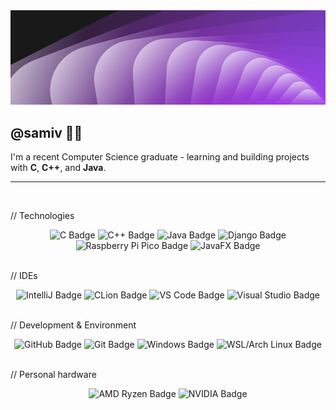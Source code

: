 <div align="center">
  <img src="new_header.png" alt="Banner Image"/>
</div>

## @samiv 👋🏾

I'm a recent Computer Science graduate - learning and building projects with **C**, **C++**, and **Java**.

---

<br>

// Technologies

<div align="center">
  <img src="https://img.shields.io/badge/-C-1f1f1d?style=for-the-badge&logo=c&logoColor=A8B9CC" alt="C Badge"/>
  <img src="https://img.shields.io/badge/-C%2B%2B-1f1f1d?style=for-the-badge&logo=cplusplus&logoColor=00599C" alt="C++ Badge"/>
  <img src="https://img.shields.io/badge/-Java-1f1f1d?style=for-the-badge&logo=openjdk&logoColor=fbf9f9" alt="Java Badge"/>
  <img src="https://img.shields.io/badge/-Django-1f1f1d?style=for-the-badge&logo=django&logoColor=092E20" alt="Django Badge"/>
  <!--<img src="https://img.shields.io/badge/-Spring-1f1f1d?style=for-the-badge&logo=spring&logoColor=6DB33F" alt="Spring Badge"/>-->
  <img src="https://img.shields.io/badge/-Raspberry%20Pi%20Pico-1f1f1d?style=for-the-badge&logo=raspberrypi&logoColor=E21B21" alt="Raspberry Pi Pico Badge"/>
  <img src="https://img.shields.io/badge/-JavaFX-1f1f1d?style=for-the-badge&logo=javafx&logoColor=FF3E00" alt="JavaFX Badge"/>
</div>

<br>

// IDEs

<div align="center">
  <img src="https://img.shields.io/badge/-IntelliJ-1f1f1d?style=for-the-badge&logo=intellijidea&logoColor=fbf9f9" alt="IntelliJ Badge"/>
  <img src="https://img.shields.io/badge/-CLion-1f1f1d?style=for-the-badge&logo=clion&logoColor=fbf9f9" alt="CLion Badge"/>
  <img src="https://img.shields.io/badge/-VS%20Code-1f1f1d?style=for-the-badge&logo=visualstudiocode&logoColor=007ACC" alt="VS Code Badge"/>
  <img src="https://img.shields.io/badge/-Visual%20Studio-1f1f1d?style=for-the-badge&logo=visualstudio&logoColor=5C2D91" alt="Visual Studio Badge"/>
</div>

<br>

// Development & Environment

<div align="center">
  <img src="https://img.shields.io/badge/-GitHub-1f1f1d?style=for-the-badge&logo=github&logoColor=181717" alt="GitHub Badge"/>
  <img src="https://img.shields.io/badge/-Git-1f1f1d?style=for-the-badge&logo=git&logoColor=F05032" alt="Git Badge"/>
  <img src="https://img.shields.io/badge/-Windows%2011-1f1f1d?style=for-the-badge&logo=windows&logoColor=0078D6" alt="Windows Badge"/>
  <img src="https://img.shields.io/badge/-WSL-1f1f1d?style=for-the-badge&logo=archlinux&logoColor=1793D1" alt="WSL/Arch Linux Badge"/>
</div>

<br>

// Personal hardware

<div align="center">
  <img src="https://img.shields.io/badge/-AMD-1f1f1d?style=for-the-badge&logo=amd&logoColor=ED1C24" alt="AMD Ryzen Badge"/>
  <img src="https://img.shields.io/badge/-NVIDIA-1f1f1d?style=for-the-badge&logo=nvidia&logoColor=76B900" alt="NVIDIA Badge"/>
</div>